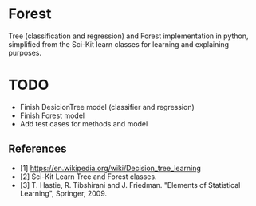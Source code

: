 # Forest
Tree (classification and regression) and Forest implementation in python, simplified from the Sci-Kit learn classes for learning and explaining purposes.

TODO
====

* Finish DesicionTree model (classifier and regression)
* Finish Forest model
* Add test cases for methods and model

References
----------
* [1] https://en.wikipedia.org/wiki/Decision_tree_learning
* [2] Sci-Kit Learn Tree and Forest classes.
* [3] T. Hastie, R. Tibshirani and J. Friedman. "Elements of Statistical
           Learning", Springer, 2009.
